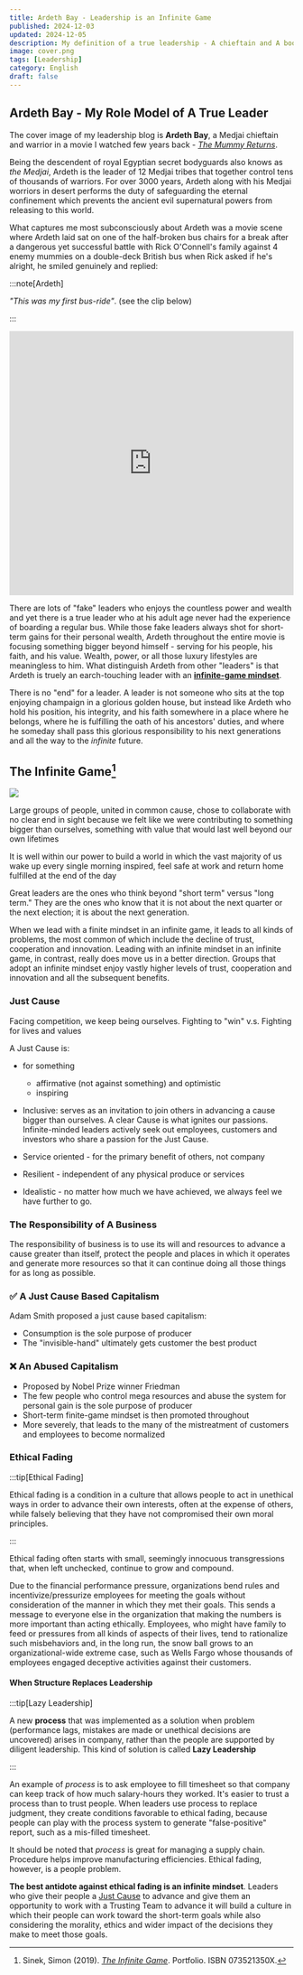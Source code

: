 ```yaml
---
title: Ardeth Bay - Leadership is an Infinite Game
published: 2024-12-03
updated: 2024-12-05
description: My definition of a true leadership - A chieftain and A book
image: cover.png
tags: [Leadership]
category: English
draft: false
---
```


Ardeth Bay - My Role Model of A True Leader
-------------------------------------------

The cover image of my leadership blog is __Ardeth Bay__, a Medjai chieftain and warrior in a movie I watched few years
back - [_The Mummy Returns_](http://j.mp/1uwn500).

Being the descendent of royal Egyptian secret bodyguards also knows as _the Medjai_, Ardeth is the leader of 12 Medjai
tribes that together control tens of thousands of warriors. For over 3000 years, Ardeth along with his Medjai worriors
in desert performs the duty of safeguarding the eternal confinement which prevents the ancient evil supernatural powers
from releasing to this world. 

What captures me most subconsciously about Ardeth was a movie scene where Ardeth laid sat on one of the half-broken bus
chairs for a break after a dangerous yet successful battle with Rick O'Connell's family against 4 enemy mummies on a
double-deck British bus when Rick asked if he's alright, he smiled genuinely and replied:

:::note[Ardeth]

_"This was my first bus-ride"_. (see the clip below)

:::

<iframe width="100%" height="468" src="https://www.youtube.com/embed/lZaOKSRIMmk?start=234" title="The Mummy Returns" frameborder="0" allow="accelerometer; autoplay; clipboard-write; encrypted-media; gyroscope; picture-in-picture; web-share" allowfullscreen></iframe>

There are lots of "fake" leaders who enjoys the countless power and wealth and yet there is a true leader who at his
adult age never had the experience of boarding a regular bus. While those fake leaders always shot for short-term gains
for their personal wealth, Ardeth throughout the entire movie is focusing something bigger beyond himself - serving for
his people, his faith, and his value. Wealth, power, or all those luxury lifestyles are meaningless to him. What
distinguish Ardeth from other "leaders" is that Ardeth is truely an earch-touching leader with an
[__infinite-game mindset__](#the-infinite-game1).

There is no "end" for a leader. A leader is not someone who sits at the top enjoying champaign in a glorious golden
house, but instead like Ardeth who hold his position, his integrity, and his faith somewhere in a place where he
belongs, where he is fulfilling the oath of his ancestors' duties, and where he someday shall pass this glorious
responsibility to his next generations and all the way to the _infinite_ future.

The Infinite Game[^1]
---------------------

![](./the-infinite-game.png)

Large groups of people, united in common cause, chose to collaborate with no clear end in sight because we felt like we
were contributing to something bigger than ourselves, something with value that would last well beyond our own lifetimes

It is well within our power to build a world in which the vast majority of us wake up every single morning inspired,
feel safe at work and return home fulfilled at the end of the day

Great leaders are the ones who think beyond "short term" versus "long term." They are the ones who know that it is not
about the next quarter or the next election; it is about the next generation.

When we lead with a finite mindset in an infinite game, it leads to all kinds of problems, the most common of which
include the decline of trust, cooperation and innovation. Leading with an infinite mindset in an infinite game, in
contrast, really does move us in a better direction. Groups that adopt an infinite mindset enjoy vastly higher levels of
trust, cooperation and innovation and all the subsequent benefits.

### Just Cause

Facing competition, we keep being ourselves. Fighting to "win" v.s. Fighting for lives and values

A Just Cause is:

- for something

  - affirmative (not against something) and optimistic
  - inspiring

- Inclusive: serves as an invitation to join others in advancing a cause bigger than ourselves. A clear Cause is what ignites our passions. Infinite-minded leaders actively seek out employees, customers and investors who share a passion for the Just Cause.
- Service oriented - for the primary benefit of others, not company
- Resilient - independent of any physical produce or services
- Idealistic - no matter how much we have achieved, we always feel we have further to go.

### The Responsibility of A Business

The responsibility of business is to use its will and resources to advance a cause greater than itself, protect the
people and places in which it operates and generate more resources so that it can continue doing all those things for as
long as possible.

### ✅ A Just Cause Based Capitalism

Adam Smith proposed a just cause based capitalism:

- Consumption is the sole purpose of producer
- The "invisible-hand" ultimately gets customer the best product

### ❌ An Abused Capitalism

- Proposed by Nobel Prize winner Friedman
- The few people who control mega resources and abuse the system for personal gain is the sole purpose of producer
- Short-term finite-game mindset is then promoted throughout
- More severely, that leads to the many of the mistreatment of customers and employees to become normalized

### Ethical Fading

:::tip[Ethical Fading]

Ethical fading is a condition in a culture that allows people to act in unethical ways in order to advance their own 
interests, often at the expense of others, while falsely believing that they have not compromised their own moral 
principles.

:::

Ethical fading often starts with small, seemingly innocuous transgressions that, when left unchecked, continue to grow 
and compound.

Due to the financial performance pressure, organizations bend rules and incentivize/pressurize employees for meeting the
goals without consideration of the manner in which they met their goals. This sends a message to everyone else in the 
organization that making the numbers is more important than acting ethically. Employees, who might have family to feed 
or pressures from all kinds of aspects of their lives, tend to rationalize such misbehaviors and, in the long run, the 
snow ball grows to an organizational-wide extreme case, such as Wells Fargo whose thousands of employees engaged 
deceptive activities against their customers.

#### When Structure Replaces Leadership

:::tip[Lazy Leadership]

A new __process__ that was implemented as a solution when problem (performance lags, mistakes are made or unethical 
decisions are uncovered) arises in company, rather than the people are supported by diligent leadership. This kind of
solution is called __Lazy Leadership__

:::

An example of _process_ is to ask employee to fill timesheet so that company can keep track of how much salary-hours
they worked. It's easier to trust a process than to trust people. When leaders use process to replace judgment, they
create conditions favorable to ethical fading, because people can play with the process system to generate 
"false-positive" report, such as a mis-filled timesheet.

It should be noted that _process_ is great for managing a supply chain. Procedure helps improve manufacturing 
efficiencies. Ethical fading, however, is a people problem.

__The best antidote against ethical fading is an infinite mindset__. Leaders who give their people a
[Just Cause](#just-cause) to advance and give them an opportunity to work with a Trusting Team to advance it will build 
a culture in which their people can work toward the short-term goals while also considering the morality, ethics and 
wider impact of the decisions they make to meet those goals.

[^1]: Sinek, Simon (2019). [_The Infinite Game_](https://dokumen.pub/the-infinite-game.html). Portfolio. ISBN 073521350X.
